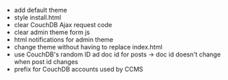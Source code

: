 - add default theme
- style install.html
- clear CouchDB Ajax request code
- clear admin theme form js
- html notifications for admin theme
- change theme without having to replace index.html
- use CouchDB's random ID ad doc id for posts -> doc id doesn't change when post id changes
- prefix for CouchDB accounts used by CCMS
